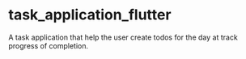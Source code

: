 # task_application_flutter

A task application that help the user create todos for the day at track progress of completion.
